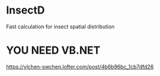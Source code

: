 # InsectD
Fast calculation for insect spatial distribution
# YOU NEED VB.NET
https://ylchen-swchen.lofter.com/post/4b6b96bc_1cb7dfd26
